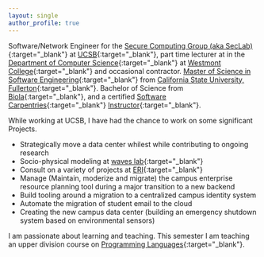 ```yaml
---
layout: single
author_profile: true
---
```


Software/Network Engineer for the [Secure Computing Group (aka SecLab)](https://seclab.cs.ucsb.edu "SecLab"){:target="_blank"} at 
[UCSB](https://www.ucsb.edu "University of California, Santa Barbara"){:target="_blank"}, part time lecturer 
at in the [Department of Computer Science](https://www.westmont.edu/computer-science){:target="_blank"} at 
[Westmont College](https://westmont.edu){:target="_blank"} and occasional contractor. 
[Master of Science in Software Engineering](http://www.fullerton.edu/ecs/mse/){:target="_blank"} from 
[California State University, Fullerton](http://www.fullerton.edu/ecs/){:target="_blank"}. Bachelor of Science from 
[Biola](https://www.biola.edu/){:target="_blank"}, and a certified 
[Software Carpentries](https://software-carpentry.org/){:target="_blank"}
[Instructor](https://carpentries.org/instructors/#noah-de){:target="_blank"}.

While working at UCSB, I have had the chance to work on some significant Projects.

 - Strategically move a data center whilest while contributing to ongoing research
 - Socio-physical modeling at [waves lab](http://caylor.eri.ucsb.edu/){:target="_blank"}
 - Consult on a variety of projects at [ERI](https://eri.ucsb.edu){:target="_blank"}
 - Manage (Maintain, moderize and migrate) the campus enterprise resource planning tool during a major transition to a new backend
 - Build tooling around a migration to a centralized campus identity system
 - Automate the migration of student email to the cloud
 - Creating the new campus data center (building an emergency shutdown system based on environmental sensors)

I am passionate about learning and teaching. This semester I am teaching an upper division course on [Programming Languages](https://noah-de.github.io/CS105-Fall21/){:target="_blank"}.
